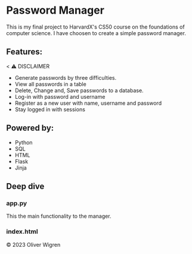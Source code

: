 # Password Manager

This is my final project to HarvardX's CS50 course on the foundations of computer science. I have choosen to create a simple password manager.
<!--
### Video
Link to my video: http
-->
## Features:

< :warning: DISCLAIMER

- Generate passwords by three difficulties.
- View all passwords in a table
- Delete, Change and, Save passwords to a database.
- Log-in with password and username
- Register as a new user with name, username and password
- Stay logged in with sessions

## Powered by:

- Python
- SQL
- HTML
- Flask
- Jinja

## Deep dive

### app.py
This the main functionality to the manager.

### index.html






© 2023 Oliver Wigren
